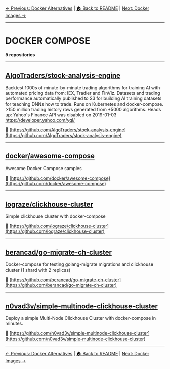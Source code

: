 [← Previous: Docker Alternatives](docker-alternatives.txt) | [🏠 Back to README](../README.md) | [Next: Docker Images →](docker-images.txt)

---

# DOCKER COMPOSE

**5 repositories**

---

## [AlgoTraders/stock-analysis-engine](https://github.com/AlgoTraders/stock-analysis-engine)

Backtest 1000s of minute-by-minute trading algorithms for training AI with automated pricing data from: IEX, Tradier and FinViz. Datasets and trading performance automatically published to S3 for building AI training datasets for teaching DNNs how to trade. Runs on Kubernetes and docker-compose. >150 million trading history rows generated from +5000 algorithms. Heads up: Yahoo's Finance API was disabled on 2019-01-03 https://developer.yahoo.com/yql/

🔗 [https://github.com/AlgoTraders/stock-analysis-engine](https://github.com/AlgoTraders/stock-analysis-engine)

---

## [docker/awesome-compose](https://github.com/docker/awesome-compose)

Awesome Docker Compose samples

🔗 [https://github.com/docker/awesome-compose](https://github.com/docker/awesome-compose)

---

## [lograze/clickhouse-cluster](https://github.com/lograze/clickhouse-cluster)

Simple clickhouse cluster with docker-compose

🔗 [https://github.com/lograze/clickhouse-cluster](https://github.com/lograze/clickhouse-cluster)

---

## [berancad/go-migrate-ch-cluster](https://github.com/berancad/go-migrate-ch-cluster)

Docker-compose for testing golang-migrate migrations and clickhouse cluster (1 shard with 2 replicas)

🔗 [https://github.com/berancad/go-migrate-ch-cluster](https://github.com/berancad/go-migrate-ch-cluster)

---

## [n0vad3v/simple-multinode-clickhouse-cluster](https://github.com/n0vad3v/simple-multinode-clickhouse-cluster)

Deploy a simple Multi-Node Clickhouse Cluster with docker-compose in minutes.

🔗 [https://github.com/n0vad3v/simple-multinode-clickhouse-cluster](https://github.com/n0vad3v/simple-multinode-clickhouse-cluster)

---


[← Previous: Docker Alternatives](docker-alternatives.txt) | [🏠 Back to README](../README.md) | [Next: Docker Images →](docker-images.txt)

